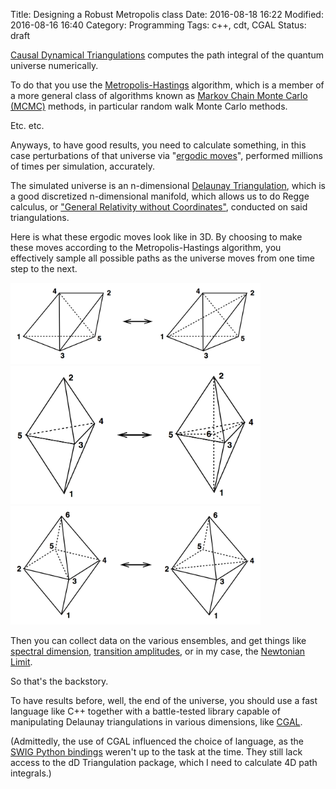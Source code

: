 Title: Designing a Robust Metropolis class
Date: 2016-08-18 16:22
Modified: 2016-08-16 16:40
Category: Programming
Tags: c++, cdt, CGAL
Status: draft

[Causal Dynamical Triangulations][1] computes the path integral of the
quantum universe numerically.

To do that you use the [Metropolis-Hastings][2] algorithm, which is a member of
a more general class of algorithms known as [Markov Chain Monte Carlo (MCMC)][3]
methods, in particular random walk Monte Carlo methods.

Etc. etc.

Anyways, to have good results, you need to calculate something, in this case
perturbations of that universe via "[ergodic moves][4]", performed millions of
times per simulation, accurately.

The simulated universe is an n-dimensional [Delaunay Triangulation][5], which
is a good discretized n-dimensional manifold, which allows us to do Regge
calculus, or ["General Relativity without Coordinates"][6], conducted on said
triangulations.

Here is what these ergodic moves look like in 3D. By choosing to make these
moves according to the Metropolis-Hastings algorithm, you effectively sample
all possible paths as the universe moves from one time step to the next.

<img src="images/23move.png" width="400"/>
<img src="images/26move.png" width="400"/>
<img src="images/44move.png" width="400"/>

Then you can collect data on the various ensembles, and get things like
[spectral dimension][11], [transition amplitudes][10], or in my case, the
[Newtonian Limit][7].

So that's the backstory.

To have results before, well, the end of the universe, you should use a fast
language like C++ together with a battle-tested library capable of manipulating
Delaunay triangulations in various dimensions, like [CGAL][8].

(Admittedly, the use of CGAL influenced the choice of language, as the
[SWIG Python bindings][9] weren't up to the task at the time.
They still lack access to the dD Triangulation package, which I need to
calculate 4D path integrals.)



[1]: http://arxiv.org/abs/hep-th/0105267
[2]: http://thy.phy.bnl.gov/~creutz/mypubs/pub044.pdf
[3]: https://en.wikipedia.org/wiki/Markov_chain_Monte_Carlo
[4]: http://www.sciencedirect.com/science/article/pii/055032139290012Z
[5]: http://www.mathworks.com/help/matlab/math/delaunay-triangulation.html
[6]: http://link.springer.com/article/10.1007/BF02733251
[7]: http://www.slideshare.net/acgetchell/aps-48348528
[8]: https://www.cgal.org/
[9]: https://github.com/CGAL/cgal-swig-bindings
[10]: http://arxiv.org/abs/1305.2932
[11]: http://arxiv.org/abs/hep-th/0505113
